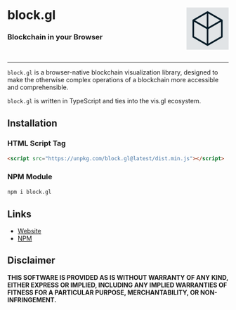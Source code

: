 <div>
    <img align="right" src="https://raw.githubusercontent.com/block-foundation/brand/master/logo/logo_gray.png" width="96" alt="Block Foundation Logo">
    <h1 align="left">block.gl</h1>
    <h3 align="left">Blockchain in your Browser</h3>
</div>
<br>

---

`block.gl` is a browser-native blockchain visualization library, designed to make the otherwise complex operations of a blockchain more accessible and comprehensible.

`block.gl` is written in TypeScript and ties into the vis.gl ecosystem.



## Installation

### HTML Script Tag

``` html
<script src="https://unpkg.com/block.gl@latest/dist.min.js"></script>
```

### NPM Module

``` bash
npm i block.gl
```

## Links

- [Website](https://www.block.gl)
- [NPM](https://www.npmjs.com/package/block.gl)

## Disclaimer

**THIS SOFTWARE IS PROVIDED AS IS WITHOUT WARRANTY OF ANY KIND, EITHER EXPRESS OR IMPLIED, INCLUDING ANY IMPLIED WARRANTIES OF FITNESS FOR A PARTICULAR PURPOSE, MERCHANTABILITY, OR NON-INFRINGEMENT.**
